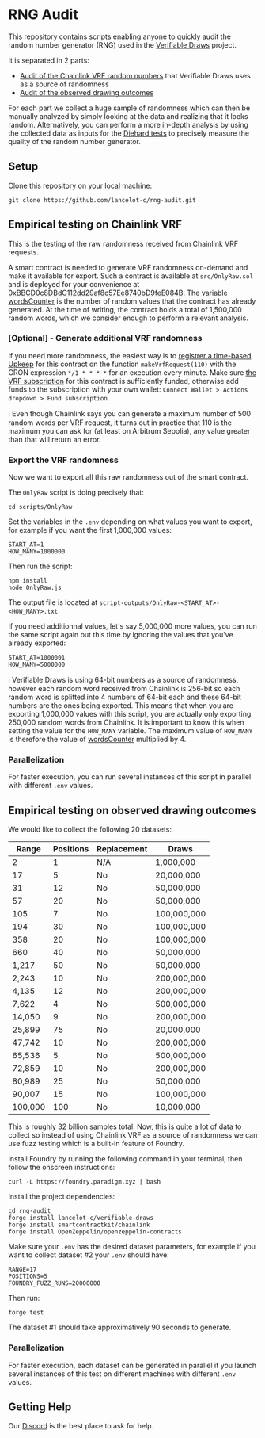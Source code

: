 # RNG Audit

This repository contains scripts enabling anyone to quickly audit the random number generator (RNG) used in the [Verifiable Draws](https://github.com/lancelot-c/verifiable-draws) project.

It is separated in 2 parts:
- [Audit of the Chainlink VRF random numbers](https://github.com/lancelot-c/rng-audit?tab=readme-ov-file#empirical-testing-on-chainlink-vrf) that Verifiable Draws uses as a source of randomness
- [Audit of the observed drawing outcomes](https://github.com/lancelot-c/rng-audit?tab=readme-ov-file#empirical-testing-on-observed-drawing-outcomes)

For each part we collect a huge sample of randomness which can then be manually analyzed by simply looking at the data and realizing that it looks random. Alternatively, you can perform a more in-depth analysis by using the collected data as inputs for the [Diehard tests](https://en.wikipedia.org/wiki/Diehard_tests) to precisely measure the quality of the random number generator.

## Setup

Clone this repository on your local machine:
```shell
git clone https://github.com/lancelot-c/rng-audit.git
```

## Empirical testing on Chainlink VRF

This is the testing of the raw randomness received from Chainlink VRF requests.

A smart contract is needed to generate VRF randomness on-demand and make it available for export.
Such a contract is available at `src/OnlyRaw.sol` and is deployed for your convenience at [0xBBCD0c8DBdC112dd29af8c57Ee8740bD9feE084B](https://sepolia.arbiscan.io/address/0xBBCD0c8DBdC112dd29af8c57Ee8740bD9feE084B#code). The variable [wordsCounter](https://sepolia.arbiscan.io/address/0xbbcd0c8dbdc112dd29af8c57ee8740bd9fee084b#readContract#F4) is the number of random values that the contract has already generated. At the time of writing, the contract holds a total of 1,500,000 random words, which we consider enough to perform a relevant analysis.

### [Optional] - Generate additional VRF randomness

If you need more randomness, the easiest way is to [registrer a time-based Upkeep](https://automation.chain.link/arbitrum-sepolia) for this contract on the function `makeVrfRequest(110)` with the CRON expression `*/1 * * * *` for an execution every minute. Make sure [the VRF subscription](https://vrf.chain.link/arbitrum-sepolia/88) for this contract is sufficiently funded, otherwise add funds to the subscription with your own wallet: `Connect Wallet > Actions dropdown > Fund subscription`.

ℹ️ Even though Chainlink says you can generate a maximum number of 500 random words per VRF request, it turns out in practice that 110 is the maximum you can ask for (at least on Arbitrum Sepolia), any value greater than that will return an error.

### Export the VRF randomness

Now we want to export all this raw randomness out of the smart contract.

The `OnlyRaw` script is doing precisely that:
```shell
cd scripts/OnlyRaw
```

Set the variables in the `.env` depending on what values you want to export, for example if you want the first 1,000,000 values:
```shell
START_AT=1
HOW_MANY=1000000
```

Then run the script:
```shell
npm install
node OnlyRaw.js
```

The output file is located at `script-outputs/OnlyRaw-<START_AT>-<HOW_MANY>.txt`.

If you need additionnal values, let's say 5,000,000 more values, you can run the same script again but this time by ignoring the values that you've already exported:
```shell
START_AT=1000001
HOW_MANY=5000000
```

ℹ️ Verifiable Draws is using 64-bit numbers as a source of randomness, however each random word received from Chainlink is 256-bit so each random word is splitted into 4 numbers of 64-bit each and these 64-bit numbers are the ones being exported. This means that when you are exporting 1,000,000 values with this script, you are actually only exporting 250,000 random words from Chainlink. It is important to know this when setting the value for the `HOW_MANY` variable. The maximum value of `HOW_MANY` is therefore the value of [wordsCounter](https://sepolia.arbiscan.io/address/0xbbcd0c8dbdc112dd29af8c57ee8740bd9fee084b#readContract#F4) multiplied by 4.

### Parallelization

For faster execution, you can run several instances of this script in parallel with different `.env` values.



## Empirical testing on observed drawing outcomes

We would like to collect the following 20 datasets:

| **Range** | **Positions** | **Replacement** | **Draws**      |
|-----------|---------------|-----------------|----------------|
| 2         | 1             | N/A             |      1,000,000 |
| 17        | 5             | No              |    20,000,000  |
| 31        | 12            | No              |    50,000,000  |
| 57        | 20            | No              |    50,000,000  |
| 105       | 7             | No              |   100,000,000  |
| 194       | 30            | No              |   100,000,000  |
| 358       | 20            | No              |   100,000,000  |
| 660       | 40            | No              |    50,000,000  |
| 1,217     | 50            | No              |    50,000,000  |
| 2,243     | 10            | No              |   200,000,000  |
| 4,135     | 12            | No              |   200,000,000  |
| 7,622     | 4             | No              |   500,000,000  |
| 14,050    | 9             | No              |   200,000,000  |
| 25,899    | 75            | No              |    20,000,000  |
| 47,742    | 10            | No              |   200,000,000  |
| 65,536    | 5             | No              |   500,000,000  |
| 72,859    | 10            | No              |   200,000,000  |
| 80,989    | 25            | No              |    50,000,000  |
| 90,007    | 15            | No              |   100,000,000  |
| 100,000   | 100           | No              |    10,000,000  |

This is roughly 32 billion samples total. Now, this is quite a lot of data to collect so instead of using Chainlink VRF as a source of randomness we can use fuzz testing which is a built-in feature of Foundry.

Install Foundry by running the following command in your terminal, then follow the onscreen instructions:
```shell
curl -L https://foundry.paradigm.xyz | bash
```

Install the project dependencies:
```shell
cd rng-audit
forge install lancelot-c/verifiable-draws
forge install smartcontractkit/chainlink
forge install OpenZeppelin/openzeppelin-contracts
```

Make sure your `.env` has the desired dataset parameters, for example if you want to collect dataset #2 your `.env` should have:
```
RANGE=17
POSITIONS=5
FOUNDRY_FUZZ_RUNS=20000000
```

Then run:
```shell
forge test
```
The dataset #1 should take approximatively 90 seconds to generate.

### Parallelization

For faster execution, each dataset can be generated in parallel if you launch several instances of this test on different machines with different `.env` values.


## Getting Help

Our [Discord](https://discord.gg/UTcNWAZ9) is the best place to ask for help.
